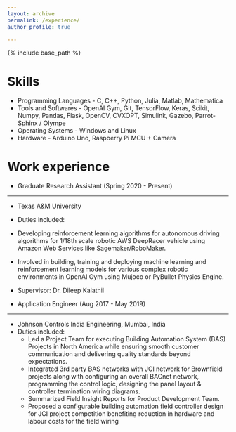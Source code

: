 ```yaml
---
layout: archive
permalink: /experience/
author_profile: true

---
```


{% include base_path %}

Skills
======
* Programming Languages - C, C++, Python, Julia, Matlab, Mathematica
* Tools and Softwares - OpenAI Gym, Git, TensorFlow, Keras, Scikit, Numpy, Pandas, Flask, OpenCV, CVXOPT, Simulink, Gazebo, Parrot-Sphinx / Olympe
* Operating Systems - Windows and Linux
* Hardware - Arduino Uno, Raspberry Pi MCU + Camera

Work experience
======
* Graduate Research Assistant (Spring 2020 - Present)
-------------------------------------------------------
  * Texas A&M University
  * Duties included: 
   * Developing reinforcement learning algorithms for autonomous driving algorithms for 1/18th scale robotic AWS DeepRacer vehicle using Amazon Web Services like Sagemaker/RoboMaker.
   * Involved in building, training and deploying machine learning and reinforcement learning models for various complex robotic environments in OpenAI Gym using Mujoco or PyBullet Physics Engine.
  * Supervisor: Dr. Dileep Kalathil

* Application Engineer (Aug 2017 - May 2019)
-------------------------------------------------------
 * Johnson Controls India Engineering, Mumbai, India
 * Duties included: 
   * Led a Project Team for executing Building Automation System (BAS) Projects in North America while ensuring smooth customer communication and delivering quality standards beyond expectations.
   * Integrated 3rd party BAS networks with JCI network for Brownfield projects along with configuring an overall BACnet network, programming the control logic, designing the panel layout & controller termination wiring diagrams.
   * Summarized Field Insight Reports for Product Development Team.
   * Proposed a configurable building automation field controller design for JCI project competition  benefiting reduction in hardware and labour costs for the field wiring
 
 
  



  

  

  

